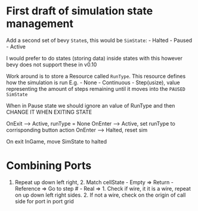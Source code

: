 # First draft of simulation state management

Add a second set of bevy `State`s, this would be `SimState`:
    - Halted
    - Paused
    - Active

I would prefer to do states (storing data) inside states with this however bevy does not support these in v0.10

Work around is to store a Resource called `RunType`. This resource defines how the simulation is run
E.g. 
    - None
    - Continuous
    - Step(usize), value representing the amount of steps remaining until it moves into the `PAUSED` `SimState`


When in Pause state we should ignore an value of RunType and then CHANGE IT WHEN EXITING STATE

OnExit --> Active, runType = None
OnEnter --> Active, set runType to corrisponding button action
OnEnter --> Halted, reset sim


On exit InGame, move SimState to halted



# Combining Ports

1. Repeat up down left right,
    2. Match cellState
        - Empty => Return
        - Reference => Go to step #
        - Real =>
            1. Check if wire, it it is a wire, repeat on up down left right sides.
            2. If not a wire, check on the origin of call side for port in port grid
            